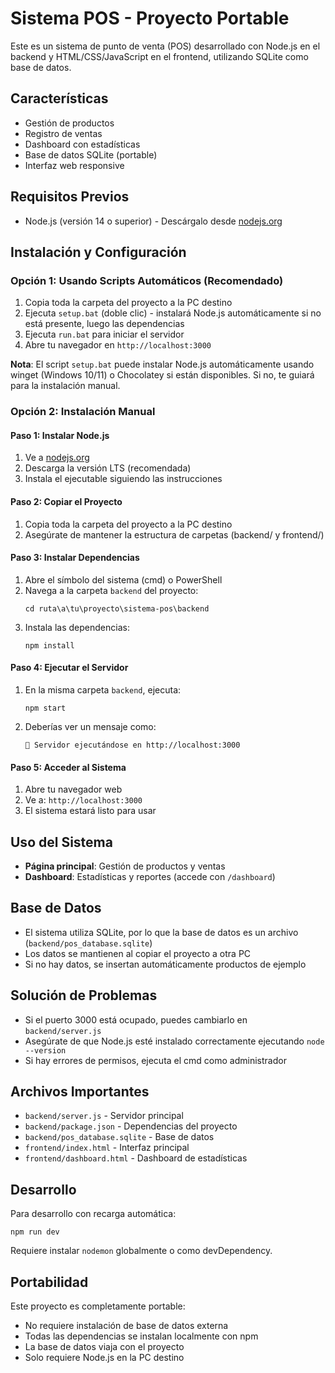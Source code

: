 # Sistema POS - Proyecto Portable

Este es un sistema de punto de venta (POS) desarrollado con Node.js en el backend y HTML/CSS/JavaScript en el frontend, utilizando SQLite como base de datos.

## Características
- Gestión de productos
- Registro de ventas
- Dashboard con estadísticas
- Base de datos SQLite (portable)
- Interfaz web responsive

## Requisitos Previos
- Node.js (versión 14 o superior) - Descárgalo desde [nodejs.org](https://nodejs.org/)

## Instalación y Configuración

### Opción 1: Usando Scripts Automáticos (Recomendado)
1. Copia toda la carpeta del proyecto a la PC destino
2. Ejecuta `setup.bat` (doble clic) - instalará Node.js automáticamente si no está presente, luego las dependencias
3. Ejecuta `run.bat` para iniciar el servidor
4. Abre tu navegador en `http://localhost:3000`

**Nota**: El script `setup.bat` puede instalar Node.js automáticamente usando winget (Windows 10/11) o Chocolatey si están disponibles. Si no, te guiará para la instalación manual.

### Opción 2: Instalación Manual

#### Paso 1: Instalar Node.js
1. Ve a [nodejs.org](https://nodejs.org/)
2. Descarga la versión LTS (recomendada)
3. Instala el ejecutable siguiendo las instrucciones

#### Paso 2: Copiar el Proyecto
1. Copia toda la carpeta del proyecto a la PC destino
2. Asegúrate de mantener la estructura de carpetas (backend/ y frontend/)

#### Paso 3: Instalar Dependencias
1. Abre el símbolo del sistema (cmd) o PowerShell
2. Navega a la carpeta `backend` del proyecto:
   ```
   cd ruta\a\tu\proyecto\sistema-pos\backend
   ```
3. Instala las dependencias:
   ```
   npm install
   ```

#### Paso 4: Ejecutar el Servidor
1. En la misma carpeta `backend`, ejecuta:
   ```
   npm start
   ```
2. Deberías ver un mensaje como:
   ```
   🚀 Servidor ejecutándose en http://localhost:3000
   ```

#### Paso 5: Acceder al Sistema
1. Abre tu navegador web
2. Ve a: `http://localhost:3000`
3. El sistema estará listo para usar

## Uso del Sistema
- **Página principal**: Gestión de productos y ventas
- **Dashboard**: Estadísticas y reportes (accede con `/dashboard`)

## Base de Datos
- El sistema utiliza SQLite, por lo que la base de datos es un archivo (`backend/pos_database.sqlite`)
- Los datos se mantienen al copiar el proyecto a otra PC
- Si no hay datos, se insertan automáticamente productos de ejemplo

## Solución de Problemas
- Si el puerto 3000 está ocupado, puedes cambiarlo en `backend/server.js`
- Asegúrate de que Node.js esté instalado correctamente ejecutando `node --version`
- Si hay errores de permisos, ejecuta el cmd como administrador

## Archivos Importantes
- `backend/server.js` - Servidor principal
- `backend/package.json` - Dependencias del proyecto
- `backend/pos_database.sqlite` - Base de datos
- `frontend/index.html` - Interfaz principal
- `frontend/dashboard.html` - Dashboard de estadísticas

## Desarrollo
Para desarrollo con recarga automática:
```
npm run dev
```
Requiere instalar `nodemon` globalmente o como devDependency.

## Portabilidad
Este proyecto es completamente portable:
- No requiere instalación de base de datos externa
- Todas las dependencias se instalan localmente con npm
- La base de datos viaja con el proyecto
- Solo requiere Node.js en la PC destino